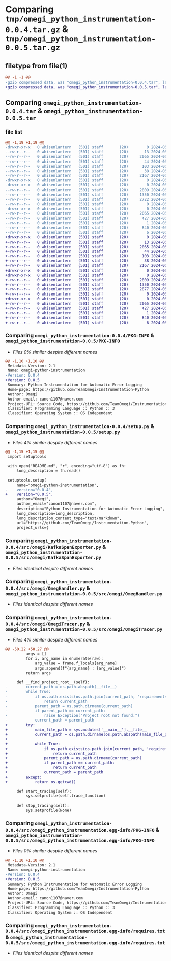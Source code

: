 # Comparing `tmp/omegi_python_instrumentation-0.0.4.tar.gz` & `tmp/omegi_python_instrumentation-0.0.5.tar.gz`

## filetype from file(1)

```diff
@@ -1 +1 @@
-gzip compressed data, was "omegi_python_instrumentation-0.0.4.tar", last modified: Tue May  7 07:10:45 2024, max compression
+gzip compressed data, was "omegi_python_instrumentation-0.0.5.tar", last modified: Tue May  7 07:32:23 2024, max compression
```

## Comparing `omegi_python_instrumentation-0.0.4.tar` & `omegi_python_instrumentation-0.0.5.tar`

### file list

```diff
@@ -1,19 +1,19 @@
-drwxr-xr-x   0 whisenlantern   (501) staff       (20)        0 2024-05-07 07:10:45.305667 omegi_python_instrumentation-0.0.4/
--rw-r--r--   0 whisenlantern   (501) staff       (20)       13 2024-05-07 06:22:05.000000 omegi_python_instrumentation-0.0.4/LICENSE.txt
--rw-r--r--   0 whisenlantern   (501) staff       (20)     2065 2024-05-07 07:10:45.305457 omegi_python_instrumentation-0.0.4/PKG-INFO
--rw-r--r--   0 whisenlantern   (501) staff       (20)       44 2024-05-07 06:21:19.000000 omegi_python_instrumentation-0.0.4/README.md
--rw-r--r--   0 whisenlantern   (501) staff       (20)      103 2024-05-07 06:17:54.000000 omegi_python_instrumentation-0.0.4/pyproject.toml
--rw-r--r--   0 whisenlantern   (501) staff       (20)       38 2024-05-07 07:10:45.305713 omegi_python_instrumentation-0.0.4/setup.cfg
--rw-r--r--   0 whisenlantern   (501) staff       (20)     2167 2024-05-07 07:10:35.000000 omegi_python_instrumentation-0.0.4/setup.py
-drwxr-xr-x   0 whisenlantern   (501) staff       (20)        0 2024-05-07 07:10:45.303194 omegi_python_instrumentation-0.0.4/src/
-drwxr-xr-x   0 whisenlantern   (501) staff       (20)        0 2024-05-07 07:10:45.304329 omegi_python_instrumentation-0.0.4/src/omegi/
--rw-r--r--   0 whisenlantern   (501) staff       (20)     2809 2024-05-06 19:38:23.000000 omegi_python_instrumentation-0.0.4/src/omegi/KafkaSpanExporter.py
--rw-r--r--   0 whisenlantern   (501) staff       (20)     1350 2024-05-07 07:10:24.000000 omegi_python_instrumentation-0.0.4/src/omegi/OmegHandler.py
--rw-r--r--   0 whisenlantern   (501) staff       (20)     2722 2024-05-07 07:10:24.000000 omegi_python_instrumentation-0.0.4/src/omegi/OmegiTracer.py
--rw-r--r--   0 whisenlantern   (501) staff       (20)        0 2024-05-07 06:14:19.000000 omegi_python_instrumentation-0.0.4/src/omegi/__init__.py
-drwxr-xr-x   0 whisenlantern   (501) staff       (20)        0 2024-05-07 07:10:45.305151 omegi_python_instrumentation-0.0.4/src/omegi_python_instrumentation.egg-info/
--rw-r--r--   0 whisenlantern   (501) staff       (20)     2065 2024-05-07 07:10:45.000000 omegi_python_instrumentation-0.0.4/src/omegi_python_instrumentation.egg-info/PKG-INFO
--rw-r--r--   0 whisenlantern   (501) staff       (20)      427 2024-05-07 07:10:45.000000 omegi_python_instrumentation-0.0.4/src/omegi_python_instrumentation.egg-info/SOURCES.txt
--rw-r--r--   0 whisenlantern   (501) staff       (20)        1 2024-05-07 07:10:45.000000 omegi_python_instrumentation-0.0.4/src/omegi_python_instrumentation.egg-info/dependency_links.txt
--rw-r--r--   0 whisenlantern   (501) staff       (20)      840 2024-05-07 07:10:45.000000 omegi_python_instrumentation-0.0.4/src/omegi_python_instrumentation.egg-info/requires.txt
--rw-r--r--   0 whisenlantern   (501) staff       (20)        6 2024-05-07 07:10:45.000000 omegi_python_instrumentation-0.0.4/src/omegi_python_instrumentation.egg-info/top_level.txt
+drwxr-xr-x   0 whisenlantern   (501) staff       (20)        0 2024-05-07 07:32:23.420271 omegi_python_instrumentation-0.0.5/
+-rw-r--r--   0 whisenlantern   (501) staff       (20)       13 2024-05-07 06:22:05.000000 omegi_python_instrumentation-0.0.5/LICENSE.txt
+-rw-r--r--   0 whisenlantern   (501) staff       (20)     2065 2024-05-07 07:32:23.420075 omegi_python_instrumentation-0.0.5/PKG-INFO
+-rw-r--r--   0 whisenlantern   (501) staff       (20)       44 2024-05-07 06:21:19.000000 omegi_python_instrumentation-0.0.5/README.md
+-rw-r--r--   0 whisenlantern   (501) staff       (20)      103 2024-05-07 06:17:54.000000 omegi_python_instrumentation-0.0.5/pyproject.toml
+-rw-r--r--   0 whisenlantern   (501) staff       (20)       38 2024-05-07 07:32:23.420315 omegi_python_instrumentation-0.0.5/setup.cfg
+-rw-r--r--   0 whisenlantern   (501) staff       (20)     2167 2024-05-07 07:32:19.000000 omegi_python_instrumentation-0.0.5/setup.py
+drwxr-xr-x   0 whisenlantern   (501) staff       (20)        0 2024-05-07 07:32:23.417494 omegi_python_instrumentation-0.0.5/src/
+drwxr-xr-x   0 whisenlantern   (501) staff       (20)        0 2024-05-07 07:32:23.418981 omegi_python_instrumentation-0.0.5/src/omegi/
+-rw-r--r--   0 whisenlantern   (501) staff       (20)     2809 2024-05-06 19:38:23.000000 omegi_python_instrumentation-0.0.5/src/omegi/KafkaSpanExporter.py
+-rw-r--r--   0 whisenlantern   (501) staff       (20)     1350 2024-05-07 07:10:24.000000 omegi_python_instrumentation-0.0.5/src/omegi/OmegHandler.py
+-rw-r--r--   0 whisenlantern   (501) staff       (20)     2877 2024-05-07 07:31:46.000000 omegi_python_instrumentation-0.0.5/src/omegi/OmegiTracer.py
+-rw-r--r--   0 whisenlantern   (501) staff       (20)        0 2024-05-07 06:14:19.000000 omegi_python_instrumentation-0.0.5/src/omegi/__init__.py
+drwxr-xr-x   0 whisenlantern   (501) staff       (20)        0 2024-05-07 07:32:23.419792 omegi_python_instrumentation-0.0.5/src/omegi_python_instrumentation.egg-info/
+-rw-r--r--   0 whisenlantern   (501) staff       (20)     2065 2024-05-07 07:32:23.000000 omegi_python_instrumentation-0.0.5/src/omegi_python_instrumentation.egg-info/PKG-INFO
+-rw-r--r--   0 whisenlantern   (501) staff       (20)      427 2024-05-07 07:32:23.000000 omegi_python_instrumentation-0.0.5/src/omegi_python_instrumentation.egg-info/SOURCES.txt
+-rw-r--r--   0 whisenlantern   (501) staff       (20)        1 2024-05-07 07:32:23.000000 omegi_python_instrumentation-0.0.5/src/omegi_python_instrumentation.egg-info/dependency_links.txt
+-rw-r--r--   0 whisenlantern   (501) staff       (20)      840 2024-05-07 07:32:23.000000 omegi_python_instrumentation-0.0.5/src/omegi_python_instrumentation.egg-info/requires.txt
+-rw-r--r--   0 whisenlantern   (501) staff       (20)        6 2024-05-07 07:32:23.000000 omegi_python_instrumentation-0.0.5/src/omegi_python_instrumentation.egg-info/top_level.txt
```

### Comparing `omegi_python_instrumentation-0.0.4/PKG-INFO` & `omegi_python_instrumentation-0.0.5/PKG-INFO`

 * *Files 0% similar despite different names*

```diff
@@ -1,10 +1,10 @@
 Metadata-Version: 2.1
 Name: omegi-python-instrumentation
-Version: 0.0.4
+Version: 0.0.5
 Summary: Python Instrumentation for Automatic Error Logging
 Home-page: https://github.com/TeamOmegi/Instrumentation-Python
 Author: Omegi
 Author-email: canon1107@naver.com
 Project-URL: Source Code, https://github.com/TeamOmegi/Instrumentation-Python
 Classifier: Programming Language :: Python :: 3
 Classifier: Operating System :: OS Independent
```

### Comparing `omegi_python_instrumentation-0.0.4/setup.py` & `omegi_python_instrumentation-0.0.5/setup.py`

 * *Files 4% similar despite different names*

```diff
@@ -1,15 +1,15 @@
 import setuptools
 
 with open("README.md", "r", encoding="utf-8") as fh:
     long_description = fh.read()
 
 setuptools.setup(
     name="omegi-python-instrumentation",
-    version="0.0.4",
+    version="0.0.5",
     author="Omegi",
     author_email="canon1107@naver.com",
     description="Python Instrumentation for Automatic Error Logging",
     long_description=long_description,
     long_description_content_type="text/markdown",
     url="https://github.com/TeamOmegi/Instrumentation-Python",
     project_urls={
```

### Comparing `omegi_python_instrumentation-0.0.4/src/omegi/KafkaSpanExporter.py` & `omegi_python_instrumentation-0.0.5/src/omegi/KafkaSpanExporter.py`

 * *Files identical despite different names*

### Comparing `omegi_python_instrumentation-0.0.4/src/omegi/OmegHandler.py` & `omegi_python_instrumentation-0.0.5/src/omegi/OmegHandler.py`

 * *Files identical despite different names*

### Comparing `omegi_python_instrumentation-0.0.4/src/omegi/OmegiTracer.py` & `omegi_python_instrumentation-0.0.5/src/omegi/OmegiTracer.py`

 * *Files 4% similar despite different names*

```diff
@@ -50,22 +50,27 @@
         args = []
         for i, arg_name in enumerate(raw):
             arg_value = frame.f_locals[arg_name]
             args.append(f"{arg_name} : {arg_value}")
         return args
 
     def __find_project_root__(self):
-        current_path = os.path.abspath(__file__)
-        while True:
-            if os.path.exists(os.path.join(current_path, 'requirements.txt')) or os.path.exists(os.path.join(current_path, 'setup.py')):
-                return current_path
-            parent_path = os.path.dirname(current_path)
-            if parent_path == current_path:
-                raise Exception("Project root not found.")
-            current_path = parent_path
+        try:
+            main_file_path = sys.modules['__main__'].__file__
+            current_path = os.path.dirname(os.path.abspath(main_file_path))
+
+            while True:
+                if os.path.exists(os.path.join(current_path, 'requirements.txt')) or os.path.exists(os.path.join(current_path, 'setup.py')):
+                    return current_path
+                parent_path = os.path.dirname(current_path)
+                if parent_path == current_path:
+                    return current_path
+                current_path = parent_path
+        except:
+            return os.getcwd()
 
     def start_tracing(self):
         sys.setprofile(self.trace_function)
 
     def stop_tracing(self):
         sys.setprofile(None)
```

### Comparing `omegi_python_instrumentation-0.0.4/src/omegi_python_instrumentation.egg-info/PKG-INFO` & `omegi_python_instrumentation-0.0.5/src/omegi_python_instrumentation.egg-info/PKG-INFO`

 * *Files 0% similar despite different names*

```diff
@@ -1,10 +1,10 @@
 Metadata-Version: 2.1
 Name: omegi-python-instrumentation
-Version: 0.0.4
+Version: 0.0.5
 Summary: Python Instrumentation for Automatic Error Logging
 Home-page: https://github.com/TeamOmegi/Instrumentation-Python
 Author: Omegi
 Author-email: canon1107@naver.com
 Project-URL: Source Code, https://github.com/TeamOmegi/Instrumentation-Python
 Classifier: Programming Language :: Python :: 3
 Classifier: Operating System :: OS Independent
```

### Comparing `omegi_python_instrumentation-0.0.4/src/omegi_python_instrumentation.egg-info/requires.txt` & `omegi_python_instrumentation-0.0.5/src/omegi_python_instrumentation.egg-info/requires.txt`

 * *Files identical despite different names*

